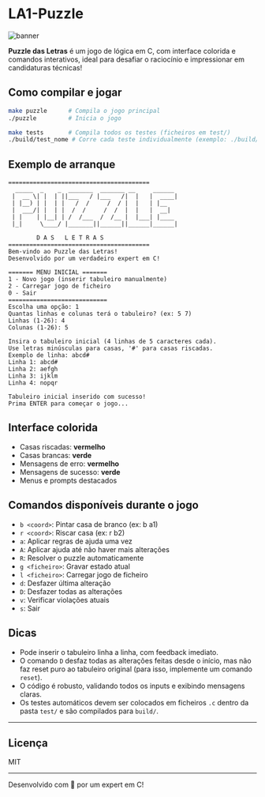# LA1-Puzzle

![banner](https://img.shields.io/badge/C-Expert-green?style=flat-square)

**Puzzle das Letras** é um jogo de lógica em C, com interface colorida e comandos interativos, ideal para desafiar o raciocínio e impressionar em candidaturas técnicas!

## Como compilar e jogar

```sh
make puzzle      # Compila o jogo principal
./puzzle         # Inicia o jogo

make tests       # Compila todos os testes (ficheiros em test/)
./build/test_nome # Corre cada teste individualmente (exemplo: ./build/test_comandos)
```

## Exemplo de arranque

```
========================================
  _____  _    _  _______  _______ __     ______ 
 |  __ \| |  | ||___   / |___   /|  |   |  ____|
 | |__) | |  | |   /  /     /  / |  |   | |__   
 |  ___/| |  | |  /  /     /  /  |  |   |  __|  
 | |    | |__| | /  /___  /  /__ |  |___| |____ 
 |_|     \____/ |_______||______||______|______|

        D A S   L E T R A S                  
========================================
Bem-vindo ao Puzzle das Letras!
Desenvolvido por um verdadeiro expert em C!

======= MENU INICIAL =======
1 - Novo jogo (inserir tabuleiro manualmente)
2 - Carregar jogo de ficheiro
0 - Sair
============================
Escolha uma opção: 1
Quantas linhas e colunas terá o tabuleiro? (ex: 5 7)
Linhas (1-26): 4
Colunas (1-26): 5

Insira o tabuleiro inicial (4 linhas de 5 caracteres cada).
Use letras minúsculas para casas, '#' para casas riscadas.
Exemplo de linha: abcd#
Linha 1: abcd#
Linha 2: aefgh
Linha 3: ijklm
Linha 4: nopqr

Tabuleiro inicial inserido com sucesso!
Prima ENTER para começar o jogo...
```

## Interface colorida

- Casas riscadas: **vermelho**
- Casas brancas: **verde**
- Mensagens de erro: **vermelho**
- Mensagens de sucesso: **verde**
- Menus e prompts destacados

## Comandos disponíveis durante o jogo

- `b <coord>`: Pintar casa de branco (ex: b a1)
- `r <coord>`: Riscar casa (ex: r b2)
- `a`: Aplicar regras de ajuda uma vez
- `A`: Aplicar ajuda até não haver mais alterações
- `R`: Resolver o puzzle automaticamente
- `g <ficheiro>`: Gravar estado atual
- `l <ficheiro>`: Carregar jogo de ficheiro
- `d`: Desfazer última alteração
- `D`: Desfazer todas as alterações
- `v`: Verificar violações atuais
- `s`: Sair

## Dicas

- Pode inserir o tabuleiro linha a linha, com feedback imediato.
- O comando `D` desfaz todas as alterações feitas desde o início, mas não faz reset puro ao tabuleiro original (para isso, implemente um comando `reset`).
- O código é robusto, validando todos os inputs e exibindo mensagens claras.
- Os testes automáticos devem ser colocados em ficheiros `.c` dentro da pasta `test/` e são compilados para `build/`.

---

## Licença

MIT

---

Desenvolvido com 💚 por um expert em C!
